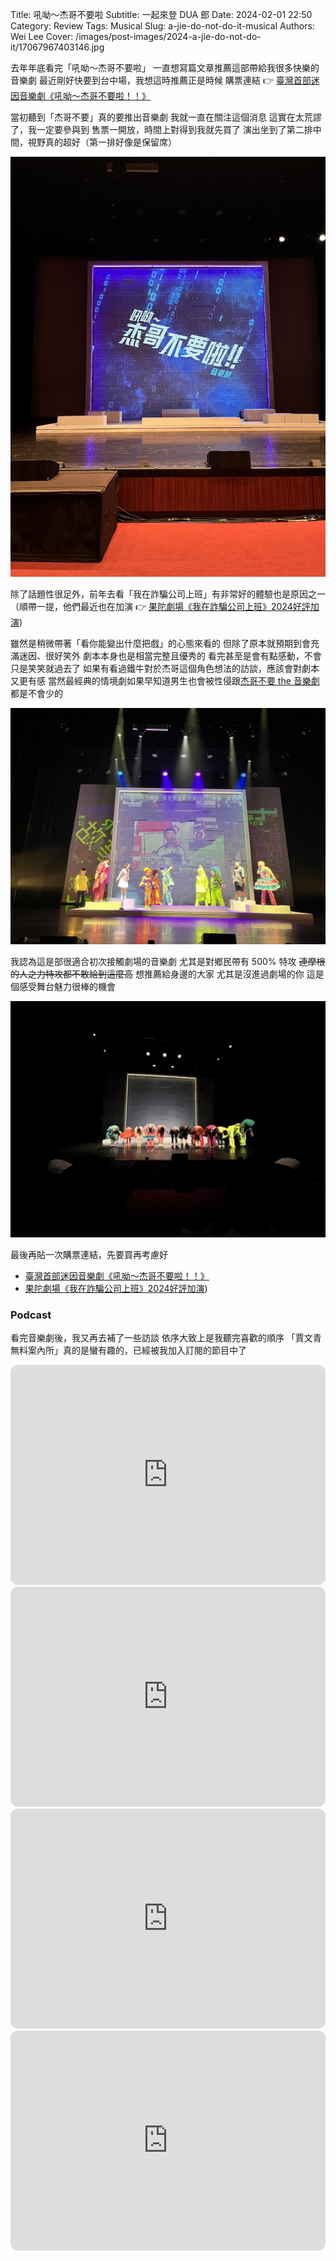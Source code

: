 Title: 吼呦～杰哥不要啦
Subtitle: 一起來登 DUA 郎
Date: 2024-02-01 22:50
Category: Review
Tags: Musical
Slug: a-jie-do-not-do-it-musical
Authors: Wei Lee
Cover: /images/post-images/2024-a-jie-do-not-do-it/17067967403146.jpg

去年年底看完「吼呦～杰哥不要啦」
一直想寫篇文章推薦這部帶給我很多快樂的音樂劇
最近剛好快要到台中場，我想這時推薦正是時候
購票連結 👉 [臺灣首部迷因音樂劇《吼呦～杰哥不要啦！！》 ](https://www.opentix.life/event/1697167981154205697)

<!--more-->

當初聽到「杰哥不要」真的要推出音樂劇
我就一直在關注這個消息
這實在太荒謬了，我一定要參與到
售票一開放，時間上對得到我就先買了
演出坐到了第二排中間，視野真的超好（第一排好像是保留席）

![stage](/images/post-images/2024-a-jie-do-not-do-it/17067967233846.jpg)

除了話題性很足外，前年去看「我在詐騙公司上班」有非常好的體驗也是原因之一
（順帶一提，他們最近也在加演 👉 [果陀劇場《我在詐騙公司上班》2024好評加演](https://tixfun.com/UTK0201_?PRODUCT_ID=Q015T9ZQ))

雖然是稍微帶著「看你能變出什麼把戲」的心態來看的
但除了原本就預期到會充滿迷因、很好笑外
劇本本身也是相當完整且優秀的
看完甚至是會有點感動，不會只是笑笑就過去了
如果有看過鐵牛對於杰哥這個角色想法的訪談，應該會對劇本又更有感
當然最經典的情境劇如果早知道男生也會被性侵跟[杰哥不要 the 音樂劇](https://www.youtube.com/watch?v=tOuvNGrjoL0)都是不會少的

![end-1](/images/post-images/2024-a-jie-do-not-do-it/17067967306125.jpg)

我認為這是部很適合初次接觸劇場的音樂劇
尤其是對鄉民帶有 500% 特攻
~~連摩根的人之力特攻都不敢給到這麼高~~
想推薦給身邊的大家
尤其是沒進過劇場的你
這是個感受舞台魅力很棒的機會

![end-2](/images/post-images/2024-a-jie-do-not-do-it/17067967403146.jpg)

最後再貼一次購票連結，先要買再考慮好

* [臺灣首部迷因音樂劇《吼呦～杰哥不要啦！！》 ](https://www.opentix.life/event/1697167981154205697)
* [果陀劇場《我在詐騙公司上班》2024好評加演](https://tixfun.com/UTK0201_?PRODUCT_ID=Q015T9ZQ))

### Podcast

看完音樂劇後，我又再去補了一些訪談
依序大致上是我聽完喜歡的順序
「賈文青無料案內所」真的是蠻有趣的，已經被我加入訂閱的節目中了

<iframe style="border-radius:12px" src="https://open.spotify.com/embed/episode/0ja5yaMPCTpyw2wpLVkqeR?utm_source=generator" width="100%" height="352" frameBorder="0" allowfullscreen="" allow="autoplay; clipboard-write; encrypted-media; fullscreen; picture-in-picture" loading="lazy"></iframe>

<iframe style="border-radius:12px" src="https://open.spotify.com/embed/episode/7nio7OqHihpOAb9wuvOnfL?utm_source=generator" width="100%" height="352" frameBorder="0" allowfullscreen="" allow="autoplay; clipboard-write; encrypted-media; fullscreen; picture-in-picture" loading="lazy"></iframe>



<iframe style="border-radius:12px" src="https://open.spotify.com/embed/episode/36QiJZKbAXgpMPBvsS9PPt?utm_source=generator" width="100%" height="352" frameBorder="0" allowfullscreen="" allow="autoplay; clipboard-write; encrypted-media; fullscreen; picture-in-picture" loading="lazy"></iframe>


<iframe style="border-radius:12px" src="https://open.spotify.com/embed/episode/2ysGsVhPqV5sHYoAJgQuXu?utm_source=generator" width="100%" height="352" frameBorder="0" allowfullscreen="" allow="autoplay; clipboard-write; encrypted-media; fullscreen; picture-in-picture" loading="lazy"></iframe>
